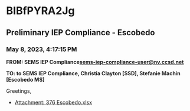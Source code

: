 # BIBfPYRA2Jg
## Preliminary IEP Compliance - Escobedo
### May 8, 2023, 4:17:15 PM
**FROM: SEMS IEP Compliance<sems-iep-compliance-user@nv.ccsd.net>**

**TO: to SEMS IEP Compliance, Christia Clayton [SSD], Stefanie Machin [Escobedo MS]**


Greetings, 





* [Attachment: 376 Escobedo.xlsx](BIBfPYRA2Jg-attachment-1.xlsx)
